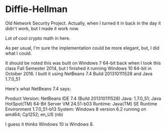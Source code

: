 # Diffie-Hellman
Old Network Security Project. Actually, when I turned it in back in the day it didn't work, but I made it work now.

Lot of cool crypto math in here.

As per usual, I'm sure the implementation could be more elegant, but, I did what I could.

It should be noted this was built on Windows 7 64-bit back when I took this class Fall Semester 2014, but I finished it running Windows 10 64-bit in October 2016. I built it using NetBeans 7.4 Build 201310111528 and Java 1.7.0_51

Here's what NetBeans 7.4 says:

Product Version: NetBeans IDE 7.4 (Build 201310111528)
Java: 1.7.0_51; Java HotSpot(TM) 64-Bit Server VM 24.51-b03
Runtime: Java(TM) SE Runtime Environment 1.7.0_51-b13
System: Windows 8 version 6.2 running on amd64; Cp1252; en_US (nb)

I guess it thinks Windows 10 is Windows 8. 
